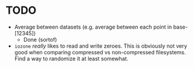 # TODO
- Average between datasets (e.g. average between each point in base-\[12345\])
  - Done (sortof)
- `iozone` _really_ likes to read and write zeroes. This is obviously not very good
  when comparing compressed vs non-compressed filesystems. Find a way to randomize
  it at least somewhat.
